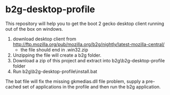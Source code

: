 b2g-desktop-profile
===================

This repository will help you to get the boot 2 gecko desktop client running out of the box on windows.

1) download desktop client from http://ftp.mozilla.org/pub/mozilla.org/b2g/nightly/latest-mozilla-central/
    * the file should end in .win32.zip
2) Unzipping the file will create a b2g folder.
3) Download a zip of this project and extract into b2g\b2g-desktop-profile folder
4) Run b2g\b2g-desktop-profile\install.bat

The bat file will fix the missing gkmedias.dll file problem, supply a pre-cached set of applications in the profile and then run the b2g application.